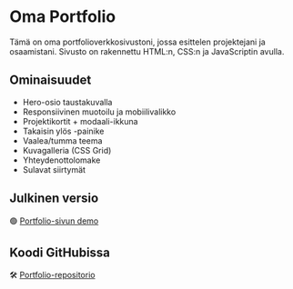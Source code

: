 # Oma Portfolio

Tämä on oma portfolioverkkosivustoni, jossa esittelen projektejani ja osaamistani. Sivusto on rakennettu HTML:n, CSS:n ja JavaScriptin avulla.

## Ominaisuudet

- Hero-osio taustakuvalla
- Responsiivinen muotoilu ja mobiilivalikko
- Projektikortit + modaali-ikkuna
- Takaisin ylös -painike
- Vaalea/tumma teema
- Kuvagalleria (CSS Grid)
- Yhteydenottolomake
- Sulavat siirtymät

## Julkinen versio

🟢 [Portfolio-sivun demo](https://oma-sivu.vercel.app)

## Koodi GitHubissa

🛠️ [Portfolio-repositorio](https://github.com/kayttaja/portfolio-sivu)

